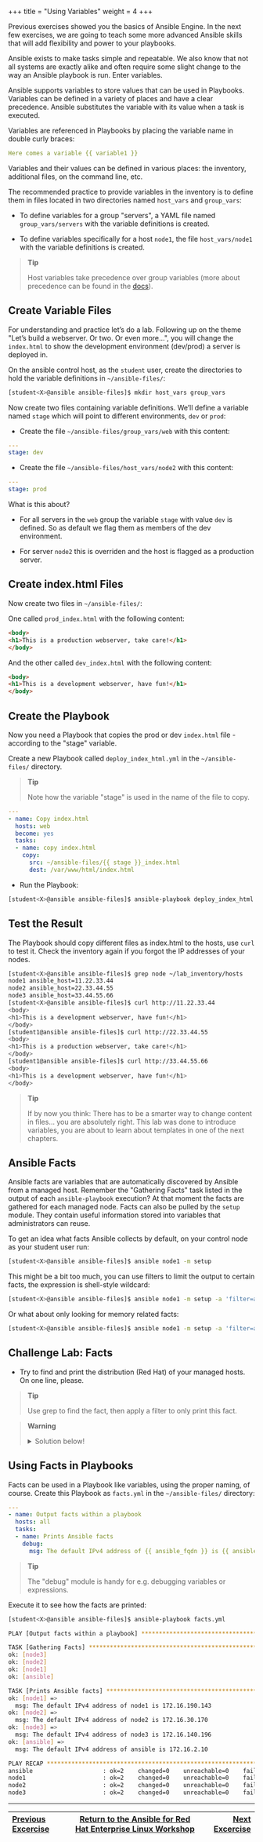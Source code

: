 +++
title = "Using Variables"
weight = 4
+++

Previous exercises showed you the basics of Ansible Engine.  In the next few exercises, we are going
to teach some more advanced Ansible skills that will add flexibility and power to your playbooks.

Ansible exists to make tasks simple and repeatable.  We also know that not all systems are exactly alike and often require
some slight change to the way an Ansible playbook is run.  Enter variables.

Ansible supports variables to store values that can be used in Playbooks. Variables can be defined in a variety of places and have a clear precedence. Ansible substitutes the variable with its value when a task is executed.

Variables are referenced in Playbooks by placing the variable name in double curly braces:

<!-- {% raw %} -->
```yaml
Here comes a variable {{ variable1 }}
```
<!-- {% endraw %} -->

Variables and their values can be defined in various places: the inventory, additional files, on the command line, etc.

The recommended practice to provide variables in the inventory is to define them in files located in two directories named `host_vars` and `group_vars`:

  - To define variables for a group "servers", a YAML file named `group_vars/servers` with the variable definitions is created.

  - To define variables specifically for a host `node1`, the file `host_vars/node1` with the variable definitions is created.

> **Tip**
>
> Host variables take precedence over group variables (more about precedence can be found in the [docs](https://docs.ansible.com/ansible/latest/user_guide/playbooks_variables.html#variable-precedence-where-should-i-put-a-variable)).

## Create Variable Files

For understanding and practice let’s do a lab. Following up on the theme "Let’s build a webserver. Or two. Or even more…​", you will change the `index.html` to show the development environment (dev/prod) a server is deployed in.

On the ansible control host, as the `student` user, create the directories to hold the variable definitions in `~/ansible-files/`:

```bash
[student<X>@ansible ansible-files]$ mkdir host_vars group_vars
```

Now create two files containing variable definitions. We’ll define a variable named `stage` which will point to different environments, `dev` or `prod`:

  - Create the file `~/ansible-files/group_vars/web` with this content:

```yaml
---
stage: dev
```

  - Create the file `~/ansible-files/host_vars/node2` with this content:

```yaml
---
stage: prod
```

What is this about?

  - For all servers in the `web` group the variable `stage` with value `dev` is defined. So as default we flag them as members of the dev environment.

  - For server `node2` this is overriden and the host is flagged as a production server.

## Create index.html Files

Now create two files in `~/ansible-files/`:

One called `prod_index.html` with the following content:

```html
<body>
<h1>This is a production webserver, take care!</h1>
</body>
```

And the other called `dev_index.html` with the following content:

```html
<body>
<h1>This is a development webserver, have fun!</h1>
</body>
```

## Create the Playbook

Now you need a Playbook that copies the prod or dev `index.html` file - according to the "stage" variable.

Create a new Playbook called `deploy_index_html.yml` in the `~/ansible-files/` directory.

> **Tip**
>
> Note how the variable "stage" is used in the name of the file to copy.

<!-- {% raw %} -->
```yaml
---
- name: Copy index.html
  hosts: web
  become: yes
  tasks:
  - name: copy index.html
    copy:
      src: ~/ansible-files/{{ stage }}_index.html
      dest: /var/www/html/index.html
```
<!-- {% endraw %} -->

  - Run the Playbook:

```bash
[student<X>@ansible ansible-files]$ ansible-playbook deploy_index_html.yml
```

## Test the Result

The Playbook should copy different files as index.html to the hosts, use `curl` to test it. Check the inventory again if you forgot the IP addresses of your nodes.

```bash
[student<X>@ansible ansible-files]$ grep node ~/lab_inventory/hosts
node1 ansible_host=11.22.33.44
node2 ansible_host=22.33.44.55
node3 ansible_host=33.44.55.66
[student<X>@ansible ansible-files]$ curl http://11.22.33.44
<body>
<h1>This is a development webserver, have fun!</h1>
</body>
[student1@ansible ansible-files]$ curl http://22.33.44.55
<body>
<h1>This is a production webserver, take care!</h1>
</body>
[student1@ansible ansible-files]$ curl http://33.44.55.66
<body>
<h1>This is a development webserver, have fun!</h1>
</body>
```

> **Tip**
>
> If by now you think: There has to be a smarter way to change content in files…​ you are absolutely right. This lab was done to introduce variables, you are about to learn about templates in one of the next chapters.

## Ansible Facts

Ansible facts are variables that are automatically discovered by Ansible from a managed host. Remember the "Gathering Facts" task listed in the output of each `ansible-playbook` execution? At that moment the facts are gathered for each managed node. Facts can also be pulled by the `setup` module. They contain useful information stored into variables that administrators can reuse.

To get an idea what facts Ansible collects by default, on your control node as your student user run:

```bash
[student<X>@ansible ansible-files]$ ansible node1 -m setup
```

This might be a bit too much, you can use filters to limit the output to certain facts, the expression is shell-style wildcard:

```bash
[student<X>@ansible ansible-files]$ ansible node1 -m setup -a 'filter=ansible_eth0'
```
Or what about only looking for memory related facts:

```bash
[student<X>@ansible ansible-files]$ ansible node1 -m setup -a 'filter=ansible_*_mb'
```

## Challenge Lab: Facts

  - Try to find and print the distribution (Red Hat) of your managed hosts. On one line, please.

> **Tip**
>
> Use grep to find the fact, then apply a filter to only print this fact.

> **Warning**
>
> <details><summary>Solution below!</summary>
> <p>
>
> ```bash
> [student<X>@ansible ansible-files]$ ansible node1 -m setup|grep distribution
> [student<X>@ansible ansible-files]$ ansible node1 -m setup -a 'filter=ansible_distribution' -o
> ```
>
> </p>
> </details>

## Using Facts in Playbooks

Facts can be used in a Playbook like variables, using the proper naming, of course. Create this Playbook as `facts.yml` in the `~/ansible-files/` directory:

<!-- {% raw %} -->
```yaml
---
- name: Output facts within a playbook
  hosts: all
  tasks:
  - name: Prints Ansible facts
    debug:
      msg: The default IPv4 address of {{ ansible_fqdn }} is {{ ansible_default_ipv4.address }}
```
<!-- {% endraw %} -->

> **Tip**
>
> The "debug" module is handy for e.g. debugging variables or expressions.

Execute it to see how the facts are printed:

```bash
[student<X>@ansible ansible-files]$ ansible-playbook facts.yml

PLAY [Output facts within a playbook] ******************************************

TASK [Gathering Facts] *********************************************************
ok: [node3]
ok: [node2]
ok: [node1]
ok: [ansible]

TASK [Prints Ansible facts] ****************************************************
ok: [node1] =>
  msg: The default IPv4 address of node1 is 172.16.190.143
ok: [node2] =>
  msg: The default IPv4 address of node2 is 172.16.30.170
ok: [node3] =>
  msg: The default IPv4 address of node3 is 172.16.140.196
ok: [ansible] =>
  msg: The default IPv4 address of ansible is 172.16.2.10

PLAY RECAP *********************************************************************
ansible                    : ok=2    changed=0    unreachable=0    failed=0
node1                      : ok=2    changed=0    unreachable=0    failed=0
node2                      : ok=2    changed=0    unreachable=0    failed=0
node3                      : ok=2    changed=0    unreachable=0    failed=0
```

----
|[Previous Excercise](../4-variables)|[Return to the Ansible for Red Hat Enterprise Linux Workshop](../) | [Next Excercise](../5-handlers)|
|:---|:---:|---:|
